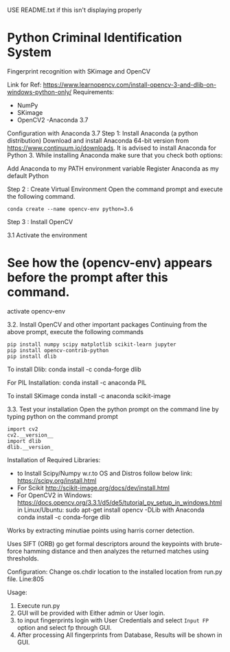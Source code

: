 USE README.txt if this isn't displaying properly

# Python Criminal Identification System
Fingerprint recognition with SKimage and OpenCV


Link for Ref: 
https://www.learnopencv.com/install-opencv-3-and-dlib-on-windows-python-only/
Requirements:
- NumPy
- SKimage
- OpenCV2
-Anaconda 3.7

Configuration with Anaconda 3.7
Step 1: 
	Install Anaconda (a python distribution)
	Download and install Anaconda 64-bit version from https://www.continuum.io/downloads.
	It is advised to install Anaconda for Python 3.
	While installing Anaconda make sure that you check both options:

Add Anaconda to my PATH environment variable
Register Anaconda as my default Python

Step 2 : Create Virtual Environment
Open the command prompt and execute the following command.

	conda create --name opencv-env python=3.6

Step 3 : Install OpenCV

3.1 Activate the environment

# See how the (opencv-env) appears before the prompt after this command. 
activate opencv-env

3.2. Install OpenCV and other important packages
Continuing from the above prompt, execute the following commands

	pip install numpy scipy matplotlib scikit-learn jupyter
	pip install opencv-contrib-python
	pip install dlib


To install Dlib:
	conda install -c conda-forge dlib

For PIL Installation:
	conda install -c anaconda PIL

To install SKimage
	conda install -c anaconda scikit-image

3.3. Test your installation
Open the python prompt on the command line by typing python on the command prompt

	import cv2
	cv2.__version__
	import dlib
	dlib.__version_

Installation of Required Libraries:
- to Install Scipy/Numpy w.r.to OS and Distros follow below link:
	https://scipy.org/install.html
- For Scikit
	http://scikit-image.org/docs/dev/install.html
- For OpenCV2
	in Windows:
		https://docs.opencv.org/3.3.1/d5/de5/tutorial_py_setup_in_windows.html
	in Linux/Ubuntu:
		sudo apt-get install opencv
-DLib with Anaconda
	conda install -c conda-forge dlib

Works by extracting minutiae points using harris corner detection.

Uses SIFT (ORB) go get formal descriptors around the keypoints with brute-force hamming distance and then analyzes the returned matches using thresholds.

Configuration:
Change os.chdir location to the installed location from run.py file.
Line:805

Usage:

1. Execute run.py
2. GUI will be provided with Either admin or User login.
3. to input fingerprints login with User Credentials and select `Input FP` 	   option and select fp through GUI.
4. After processing All fingerprints from Database, Results will be shown in 	GUI. 

